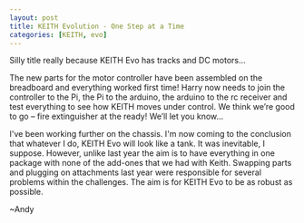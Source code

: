 ```yaml
---
layout: post
title: KEITH Evolution - One Step at a Time
categories: [KEITH, evo]
---
```


Silly title really because KEITH Evo has tracks and DC motors…

The new parts for the motor controller have been assembled on the breadboard and everything worked first time! Harry now needs to join the controller to the Pi, the Pi to the arduino, the arduino to the rc receiver and test everything to see how KEITH moves under control. We think we’re good to go – fire extinguisher at the ready! We’ll let you know…

I've been working further on the chassis. I'm now coming to the conclusion that whatever I do, KEITH Evo will look like a tank. It was inevitable, I suppose. However, unlike last year the aim is to have everything in one package with none of the  add-ones that we had with Keith. Swapping parts and plugging on attachments last year were responsible for several problems within the challenges. The aim is for KEITH Evo to be as robust as possible.

~Andy